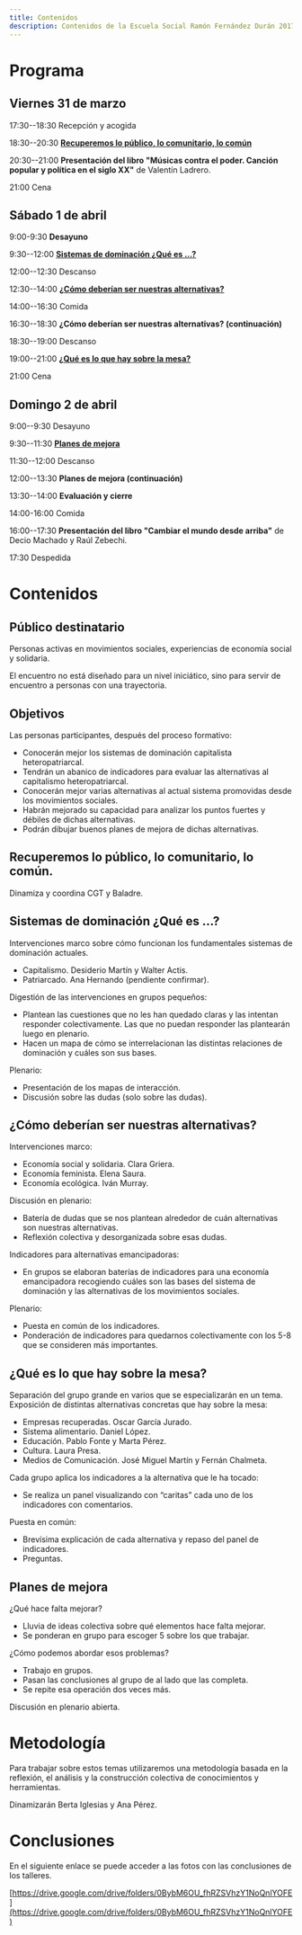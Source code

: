 ```yaml
---
title: Contenidos
description: Contenidos de la Escuela Social Ramón Fernández Durán 2017
---
```


# Programa

## Viernes 31 de marzo

17:30--18:30 Recepción y acogida

18:30--20:30 **[Recuperemos lo público, lo comunitario, lo común](#taller1)**

20:30--21:00 **Presentación del libro "Músicas contra el poder. Canción popular y política en el siglo XX"** de Valentín Ladrero.

21:00 Cena

## Sábado 1 de abril

9:00-9:30 **Desayuno**

9:30--12:00 **[Sistemas de dominación ¿Qué es ...?](#taller2)**

12:00--12:30 Descanso

12:30--14:00 **[¿Cómo deberían ser nuestras alternativas?](#taller3)**

14:00--16:30 Comida

16:30--18:30 **¿Cómo deberían ser nuestras alternativas? (continuación)**

18:30--19:00 Descanso

19:00--21:00 **[¿Qué es lo que hay sobre la mesa?](#taller4)**

21:00 Cena

## Domingo 2 de abril

9:00--9:30 Desayuno

9:30--11:30 **[Planes de mejora](#taller5)**

11:30--12:00 Descanso

12:00--13:30 **Planes de mejora (continuación)**

13:30--14:00 **Evaluación y cierre**

14:00-16:00 Comida

16:00--17:30 **Presentación del libro "Cambiar el mundo desde arriba"** de Decio Machado y Raúl Zebechi.

17:30 Despedida

# Contenidos

## Público destinatario

Personas activas en movimientos sociales, experiencias de economía social y solidaria.

El encuentro no está diseñado para un nivel iniciático, sino para servir de encuentro a personas con una trayectoria.

## Objetivos

Las personas participantes, después del proceso formativo:

- Conocerán mejor los sistemas de dominación capitalista heteropatriarcal.
- Tendrán un abanico de indicadores para evaluar las alternativas al capitalismo heteropatriarcal.
- Conocerán mejor varias alternativas al actual sistema promovidas desde los movimientos sociales.
- Habrán mejorado su capacidad para analizar los puntos fuertes y débiles de dichas alternativas.
- Podrán dibujar buenos planes de mejora de dichas alternativas.

## <a name="taller1"></a>Recuperemos lo público, lo comunitario, lo común.

Dinamiza y coordina CGT y Baladre.

## <a name="taller2"></a>Sistemas de dominación ¿Qué es ...?

Intervenciones marco sobre cómo funcionan los fundamentales sistemas de dominación actuales.

- Capitalismo. Desiderio Martín y Walter Actis.
- Patriarcado. Ana Hernando (pendiente confirmar).

Digestión de las intervenciones en grupos pequeños:

- Plantean las cuestiones que no les han quedado claras y las intentan responder colectivamente. Las que no puedan responder las plantearán luego en plenario.
- Hacen un mapa de cómo se interrelacionan las distintas relaciones de dominación y cuáles son sus bases.

Plenario:

- Presentación de los mapas de interacción.
- Discusión sobre las dudas (solo sobre las dudas).

## <a name="taller3"></a>¿Cómo deberían ser nuestras alternativas?

Intervenciones marco:

- Economía social y solidaria. Clara Griera.
- Economía feminista. Elena Saura.
- Economía ecológica. Iván Murray.

Discusión en plenario:

- Batería de dudas que se nos plantean alrededor de cuán alternativas son nuestras alternativas.
- Reflexión colectiva y desorganizada sobre esas dudas.

Indicadores para alternativas emancipadoras:

- En grupos se elaboran baterías de indicadores para una economía emancipadora recogiendo cuáles son las bases del sistema de dominación y las alternativas de los movimientos sociales.

Plenario:

- Puesta en común de los indicadores.
- Ponderación de indicadores para quedarnos colectivamente con los 5-8 que se consideren más importantes.

## <a name="taller4"></a>¿Qué es lo que hay sobre la mesa?

Separación del grupo grande en varios que se especializarán en un tema.
Exposición de distintas alternativas concretas que hay sobre la mesa:

- Empresas recuperadas. Oscar García Jurado.
- Sistema alimentario. Daniel López.
- Educación. Pablo Fonte y Marta Pérez.
- Cultura. Laura Presa.
- Medios de Comunicación. José Miguel Martín y Fernán Chalmeta.

Cada grupo aplica los indicadores a la alternativa que le ha tocado:

- Se realiza un panel visualizando con “caritas” cada uno de los indicadores con comentarios.

Puesta en común:

- Brevísima explicación de cada alternativa y repaso del panel de indicadores.
- Preguntas.


## <a name="taller5"></a>Planes de mejora
¿Qué hace falta mejorar?

- Lluvia de ideas colectiva sobre qué elementos hace falta mejorar.
- Se ponderan en grupo para escoger 5 sobre los que trabajar.

¿Cómo podemos abordar esos problemas?

- Trabajo en grupos.
- Pasan las conclusiones al grupo de al lado que las completa.
- Se repite esa operación dos veces más.

Discusión en plenario abierta.

# Metodología

Para trabajar sobre estos temas utilizaremos una metodología basada en la reflexión, el análisis y la construcción colectiva de conocimientos y herramientas.

Dinamizarán Berta Iglesias y Ana Pérez.

<!-- Puedes descargar el programa en formato [pdf](/docs/programa_escuela_ramon_fdez_2016.pdf). -->

# Conclusiones

En el siguiente enlace se puede acceder a las fotos con las conclusiones de los talleres.

[https://drive.google.com/drive/folders/0BybM6OU_fhRZSVhzY1NoQnlYOFE](https://drive.google.com/drive/folders/0BybM6OU_fhRZSVhzY1NoQnlYOFE)
